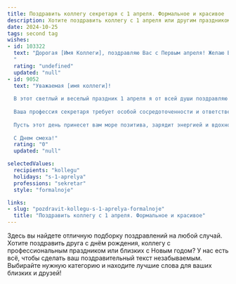 ```yaml
---
title: Поздравить коллегу секретаря с 1 апреля. Формальное и красивое
description: Хотите поздравить коллегу с 1 апреля или другим праздником? Наш ИИ создаст незабываемое поздравление, а вы обязательно выделитесь среди других.  
date: 2024-10-25
tags: second tag
wishes:
- id: 103322
  text: "Дорогая [Имя Коллеги], поздравляю Вас с Первым апреля! Желаю Вам весеннего настроения, лёгкости в работе и успехов во всех начинаниях. Пусть этот день принесёт только позитивные эмоции и приятные сюрпризы.  С уважением, [Ваше имя/Ваша должность].
  "
  rating: "undefined"
  updated: "null"
- id: 9052
  text: "Уважаемая [имя коллеги]!
  
  В этот светлый и веселый праздник 1 апреля я от всей души поздравляю вас с Днём смеха.
  
  Ваша профессия секретаря требует особой сосредоточенности и ответственности, но сегодня позвольте себе немного расслабиться и насладиться юмором и весельем.
  
  Пусть этот день принесет вам море позитива, зарядит энергией и вдохновит на новые достижения в работе. Желаю вам всегда сохранять оптимизм, умение находить радость в мелочах и дарить улыбки окружающим.
  
  С Днем смеха!"
  rating: "0"
  updated: "null"

selectedValues:
  recipients: "kollegu"
  holidays: "s-1-aprelya"
  professions: "sekretar"
  style: "formalnoje"

links:
- slug: "pozdravit-kollegu-s-1-aprelya-formalnoje"
  title: "Поздравить коллегу с 1 апреля. Формальное и красивое"
---
```


Здесь вы найдете отличную подборку поздравлений на любой случай. 
Хотите поздравить друга с днём рождения, коллегу с профессиональным праздником или близких с Новым годом? У нас есть всё, чтобы сделать ваш поздравительный текст незабываемым. Выбирайте нужную категорию и находите лучшие слова для ваших близких и друзей!

